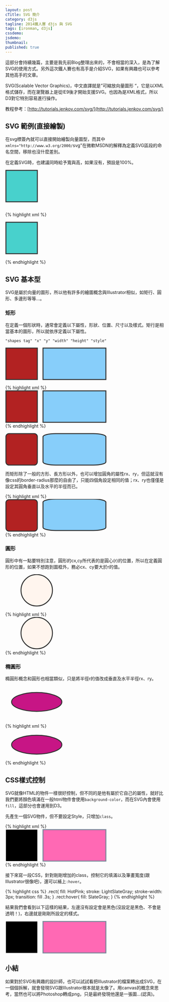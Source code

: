 ```yaml
---
layout: post
cTitle: SVG 簡介
category: d3js
tagline: 2014鐵人賽 d3js 與 SVG
tags: [ironman, d3js]
cssdemo: 
jsdemo: 
thumbnail: 
published: true
---
```


這部分會持續幾篇，主要是我先前Blog整理出來的，不會相當的深入，是為了解SVG的使用方式。另外這次鐵人賽也有高手是介紹SVG，如果有興趣也可以參考其他高手的文章。

SVG(Scalable Vector Graphics)，中文直譯就是”可縮放向量圖形 “，它是以XML格式儲存，而在瀏覽器上是從IE9後才開始支援SVG。也因為是XML格式，所以D3對它特別容易進行操作。

<!-- more -->

教程參考：[http://tutorials.jenkov.com/svg/](http://tutorials.jenkov.com/svg/)

## SVG 範例(直接繪製)

在svg標簽內就可以直接開始繪製向量圖型，而其中`xmlns="http://www.w3.org/2000/`svg"在微軟MSDN的解釋為定義SVG區段的命名空間，移除也沒什麼差別。

在定義SVG時，也建議同時給予寬與高，如果沒有，預設是100%。

<svg xmlns="http://www.w3.org/2000/svg" width="100%" height="120">
	<rect x="2" y="2" width="100" height="100" style="stroke: #333; stroke-width: 3; fill: MediumTurquoise;"/>
</svg>

{% highlight xml %}
<!-- SVG tag -->
<svg xmlns="http://www.w3.org/2000/svg" width="100%" height="120">
	<!-- 矩行 tag -->
	<rect x="2" y="2" width="100" height="100" style="stroke: #333; stroke-width: 3; fill: MediumTurquoise;"/>
</svg>
{% endhighlight %}

## SVG 基本型

SVG是屬於向量的圖形，所以他有許多的繪圖概念與Illustrator相似，如矩行、圓形、多邊形等等...。

### 矩形

在定義一個形狀時，通常會定義以下屬性，形狀、位置、尺寸以及樣式。矩行是相當基本的圖形，所以就依序定義以下屬性。

	"shapes tag" "x" "y" "width" "height" "style"

<svg width="100%" height="105">
	<rect x="2" y="2" width="100" height="100" style="stroke: #333; stroke-width: 3; fill: FireBrick;"/>
	<rect x="120" y="2" width="200" height="100" style="stroke: #333; stroke-width: 3; fill: LightSkyBlue;"/>
</svg>

{% highlight xml %}
<svg width="100%" height="105">
	<rect x="2" y="2" width="100" height="100" style="stroke: #333; stroke-width: 3; fill: FireBrick;"/>
	<rect x="120" y="2" width="200" height="100" style="stroke: #333; stroke-width: 3; fill: LightSkyBlue;"/>
</svg>
{% endhighlight %}

<svg width="100%" height="105">
	<rect x="2" y="2" width="100" height="100" rx="10" style="stroke: #333; stroke-width: 3; fill: FireBrick;"></rect>
	<rect x="120" y="2" width="200" height="100" rx="40" ry="10" style="stroke: #333; stroke-width: 3; fill: LightSkyBlue;"></rect>
</svg>

而矩形除了一般的方形、長方形以外，也可以增加圓角的屬性rx、ry，但這就沒有像css的border-radius那麼的自由了，只能四個角設定相同的值；rx、ry也僅僅是設定其圓角垂直以及水平的半徑而已。

{% highlight xml %}
<svg width="100%" height="105">
	<rect x="2" y="2" width="100" height="100" rx="10" style="stroke: #333; stroke-width: 3; fill: FireBrick;"></rect>
	<rect x="120" y="0" width="200" height="100" rx="40" ry="10" style="stroke: #333; stroke-width: 3; fill: LightSkyBlue;"></rect>
</svg>
{% endhighlight %}

### 圓形

圓形中有一點要特別注意，圓形的cx,cy所代表的是圓心(r)的位置，所以在定義圓形的位置，如果不想跑到圖框外，務必cx、cy要大於r的值。

<svg width="100%" height="105">
	<circle cx="100" cy="51" r="50" style="stroke: #333; stroke-width: 3; fill: SeaShell;"/>
</svg>

{% highlight xml %}
<svg width="100%" height="105">
	<circle cx="100" cy="51" r="50" style="stroke: #333; stroke-width: 3; fill: SeaShell;"/>
</svg>
{% endhighlight %}


### 橢圓形

橢圓形概念和圓形也相當類似，只是將半徑r的值改成垂直及水平半徑rx、ry。

<svg width="100%" height="105">
	<ellipse cx="100" cy="51" rx="80" ry="30" style="stroke: #333; stroke-width: 3; fill: MediumVioletRed;"/>
</svg>

{% highlight xml %}
<svg width="100%" height="100">
	<ellipse cx="100" cy="51" rx="80" ry="30" style="stroke: #333; stroke-width: 3; fill: MediumVioletRed;"/>
</svg>
{% endhighlight %}

## CSS樣式控制

SVG就像HTML的物件一樣很好控制，但不同的是他有屬於它自己的屬性，就好比我們要將顏色填滿在一般html物件會使用`background-color`，而在SVG內會使用`fill`，這部分也會運用到D3。

<style>
.rect{
	fill: HotPink;
	stroke: LightSlateGray;
	stroke-width: 3px;
	transition: fill .3s;
}
.rect:hover{
	fill: SlateGray;
}
</style>

先產生一個SVG物件，但不要設定Style，只增加`class`。

{% highlight xml %}
<svg width="100%" height="105">
	<rect x="2" y="2" width="100" height="100"/>
	<rect class="rect" x="120" y="2" width="200" height="100"/>
</svg>
{% endhighlight %}

接下來寫一段CSS，針對剛剛增加的class，控制它的填滿以及筆畫寬度(跟Illustrator很像吧)，還可以補上`:hover`。

{% highlight css %}
.rect{
	fill: HotPink;
	stroke: LightSlateGray;
	stroke-width: 3px;
	transition: fill .3s;
}
.rect:hover{
	fill: SlateGray;
}
{% endhighlight %}

結果我們會看到以下這樣的結果，左邊沒有設定會是黑色(沒設定是黑色、不會是透明！)，右邊就是剛剛所設定的樣式。

<svg width="100%" height="105">
	<rect x="2" y="2" width="100" height="100"/>
	<rect class="rect" x="120" y="2" width="200" height="100"/>
</svg>

## 小結

如果對於SVG有興趣的設計師，也可以試試看把Illustrator的檔案轉出成SVG，在一個個拆解，就會發現SVG跟Illustrator根本就是太像了。用canvas的概念來思考，當然也可以將Photoshop轉成png，只是最終發現他還是一張圖...(認真)。



